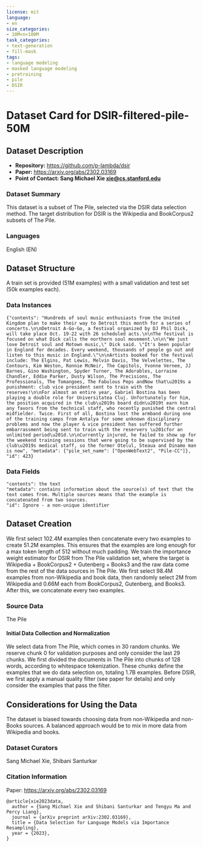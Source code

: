 ```yaml
---
license: mit
language:
- en
size_categories:
- 10M<n<100M
task_categories:
- text-generation
- fill-mask
tags:
- language modeling
- masked language modeling
- pretraining
- pile
- DSIR
---
```

# Dataset Card for DSIR-filtered-pile-50M

## Dataset Description

- **Repository:** https://github.com/p-lambda/dsir
- **Paper:** https://arxiv.org/abs/2302.03169
- **Point of Contact: Sang Michael Xie <xie@cs.stanford.edu>** 

### Dataset Summary

This dataset is a subset of The Pile, selected via the DSIR data selection method. The target distribution for DSIR is the Wikipedia and BookCorpus2 subsets of The Pile.


### Languages

English (EN)

## Dataset Structure

A train set is provided (51M examples) with a small validation and test set (50k examples each).

### Data Instances

```
{"contents": "Hundreds of soul music enthusiasts from the United Kingdom plan to make their way to Detroit this month for a series of concerts.\n\nDetroit A-Go-Go, a festival organized by DJ Phil Dick, will take place Oct. 19-22 with 26 scheduled acts.\n\nThe festival is focused on what Dick calls the northern soul movement.\n\n\"We just love Detroit soul and Motown music,\" Dick said. \"It's been popular in England for decades. Every weekend, thousands of people go out and listen to this music in England.\"\n\nArtists booked for the festival include: The Elgins, Pat Lewis, Melvin Davis, The Velvelettes, The Contours, Kim Weston, Ronnie McNeir, The Capitols, Yvonne Vernee, JJ Barnes, Gino Washington, Spyder Turner, The Adorables, Lorraine Chandler, Eddie Parker, Dusty Wilson, The Precisions, The Professionals, The Tomangoes, The Fabulous Peps andNow that\u2019s a punishment: club vice president sent to train with the reserves!\n\nFor almost an entire year, Gabriel Bostina has been playing a double role for Universitatea Cluj. Unfortunately for him, the position acquired in the club\u2019s board didn\u2019t earn him any favors from the technical staff, who recently punished the central midfielder. Twice. First of all, Bostina lost the armband during one of the training camps from Antalya for some unknown disciplinary problems and now the player & vice president has suffered further embarrassment being sent to train with the reservers \u201cfor an unlimited period\u201d.\n\nCurrently injured, he failed to show up for the weekend training sessions that were going to be supervised by the club\u2019s medical staff, so the former Otelul, Steaua and Dinamo man is now", "metadata": {"pile_set_name": ["OpenWebText2", "Pile-CC"]}, "id": 423}
```

### Data Fields

```
"contents": the text
"metadata": contains information about the source(s) of text that the text comes from. Multiple sources means that the example is concatenated from two sources.
"id": Ignore - a non-unique identifier
```

## Dataset Creation
We first select 102.4M examples then concatenate every two examples to create 51.2M examples.
This ensures that the examples are long enough for a max token length of 512 without much padding.
We train the importance weight estimator for DSIR from The Pile validation set, where the target is Wikipedia + BookCorpus2 + Gutenberg + Books3 and the raw data come from the rest of the data sources in The Pile.
We first select 98.4M examples from non-Wikipedia and book data, then randomly select 2M from Wikipedia and 0.66M each from BookCorpus2, Gutenberg, and Books3. 
After this, we concatenate every two examples.

### Source Data
The Pile

#### Initial Data Collection and Normalization
We select data from The Pile, which comes in 30 random chunks. We reserve chunk 0 for validation purposes and only consider the last 29 chunks.
We first divided the documents in The Pile into chunks of 128 words, according to whitespace tokenization.
These chunks define the examples that we do data selection on, totaling 1.7B examples.
Before DSIR, we first apply a manual quality filter (see paper for details) and only consider the examples that pass the filter.


## Considerations for Using the Data

The dataset is biased towards choosing data from non-Wikipedia and non-Books sources. A balanced approach would be to mix in more data from Wikipedia and books.

### Dataset Curators

Sang Michael Xie, Shibani Santurkar

### Citation Information
Paper: <https://arxiv.org/abs/2302.03169>
```
@article{xie2023data,
  author = {Sang Michael Xie and Shibani Santurkar and Tengyu Ma and Percy Liang},
  journal = {arXiv preprint arXiv:2302.03169},
  title = {Data Selection for Language Models via Importance Resampling},
  year = {2023},
}
```